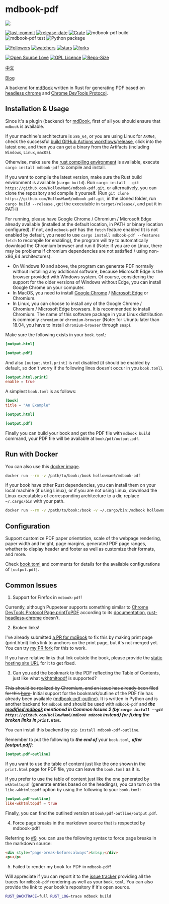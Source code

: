 # mdbook-pdf
[![](https://dockeri.co/image/hollowman6/mdbook-pdf)](https://hub.docker.com/r/hollowman6/mdbook-pdf)

[![last-commit](https://img.shields.io/github/last-commit/HollowMan6/mdbook-pdf)](https://github.com/HollowMan6/mdbook-pdf/graphs/commit-activity)
[![release-date](https://img.shields.io/github/release-date/HollowMan6/mdbook-pdf)](https://github.com/HollowMan6/mdbook-pdf/releases)
[![Crate](https://img.shields.io/crates/v/mdbook-pdf.svg)](https://crates.io/crates/mdbook-pdf)
![mdbook-pdf build](https://github.com/HollowMan6/mdbook-pdf/workflows/mdbook-pdf%20build/badge.svg)
![mdbook-pdf test](https://github.com/HollowMan6/mdbook-pdf/workflows/mdbook-pdf%20test/badge.svg)
![Python package](https://github.com/HollowMan6/mdbook-pdf/workflows/Python%20package/badge.svg)

[![Followers](https://img.shields.io/github/followers/HollowMan6?style=social)](https://github.com/HollowMan6?tab=followers)
[![watchers](https://img.shields.io/github/watchers/HollowMan6/mdbook-pdf?style=social)](https://github.com/HollowMan6/mdbook-pdf/watchers)
[![stars](https://img.shields.io/github/stars/HollowMan6/mdbook-pdf?style=social)](https://github.com/HollowMan6/mdbook-pdf/stargazers)
[![forks](https://img.shields.io/github/forks/HollowMan6/mdbook-pdf?style=social)](https://github.com/HollowMan6/mdbook-pdf/network/members)

[![Open Source Love](https://img.shields.io/badge/-%E2%9D%A4%20Open%20Source-Green?style=flat-square&logo=Github&logoColor=white&link=https://hollowman6.github.io/fund.html)](https://hollowman6.github.io/fund.html)
[![GPL Licence](https://img.shields.io/badge/license-GPL-blue)](https://opensource.org/licenses/GPL-3.0/)
[![Repo-Size](https://img.shields.io/github/repo-size/HollowMan6/mdbook-pdf.svg)](https://github.com/HollowMan6/mdbook-pdf/archive/master.zip)

[中文](https://github.com/HollowMan6/mdbook-pdf/blob/main/README_CN.md)

[Blog](https://hollowmansblog.wordpress.com/2022/01/30/mdbook-pdf-a-mdbook-backend-for-generating-pdf-files/)

A backend for [mdBook](https://github.com/rust-lang/mdBook) written in Rust for generating PDF based on [headless chrome](https://github.com/rust-headless-chrome/rust-headless-chrome) and [Chrome DevTools Protocol](https://chromedevtools.github.io/devtools-protocol/tot/Page/#method-printToPDF).

## Installation & Usage
Since it's a plugin (backend) for [mdBook](https://github.com/rust-lang/mdBook), first of all you should ensure that `mdbook` is available.

If your machine's architecture is `x86_64`, or you are using Linux for `ARM64`, check the successful [build GitHub Actions workflows](https://github.com/HollowMan6/mdbook-pdf/actions/workflows/build.yml?query=is%3Asuccess)/[release](https://github.com/HollowMan6/mdbook-pdf/releases), click into the latest one, and then you can get a binary from the Artifacts (including `Windows`, `Linux`, `macOS`).

Otherwise, make sure the [rust compiling environment](https://www.rust-lang.org/tools/install) is available, execute `cargo install mdbook-pdf` to compile and install.

If you want to compile the latest version, make sure the Rust build environment is available (`cargo build`). Run `cargo install --git https://github.com/HollowMan6/mdbook-pdf.git`, or alternatively, you can clone the repository and compile it yourself. (Run `git clone https://github.com/HollowMan6/mdbook-pdf.git`, in the cloned folder, run `cargo build --release` , get the executable in `target/release/`, and put it in PATH)

For running, please have Google Chrome / Chromium / Microsoft Edge already available (installed at the default location, in PATH or binary location configured). If not, and `mdbook-pdf` has the `fetch` feature enabled (It is not enabled by default, you need to use `cargo install mdbook-pdf --features fetch` to recompile for enabling), the program will try to automatically download the Chromium browser and run it (Note: if you are on Linux, there may be problems if chromium dependencies are not satisfied / using non-x86_64 architectures).

- On Windows 10 and above, the program can generate PDF normally without installing any additional software, because Microsoft Edge is the browser provided with Windows system. Of course, considering the support for the older versions of Windows without Edge, you can install Google Chrome on your computer.
- In MacOS, you need to install [Google Chrome](https://www.google.com/chrome/) / [Microsoft Edge](https://www.microsoft.com/en-us/edge) or Chromium.
- In Linux, you can choose to install any of the Google Chrome / Chromium / Microsoft Edge browsers. It is recommended to install Chromium. The name of this software package in your Linux distribution is commonly `chromium` or `chromium-browser` (Note: for Ubuntu later than 18.04, you have to install `chromium-browser` through `snap`).

Make sure the following exists in your `book.toml`:

```toml
[output.html]

[output.pdf]
```

And also `[output.html.print]` is not disabled (it should be enabled by default, so don't worry if the following lines doesn't occur in you `book.toml`).

```toml
[output.html.print]
enable = true
```

A simplest `book.toml` is as follows:

```toml
[book]
title = "An Example"

[output.html]

[output.pdf]
```

Finally you can build your book and get the PDF file with `mdbook build` command, your PDF file will be available at `book/pdf/output.pdf`.

## Run with Docker
You can also use this [docker image](https://hub.docker.com/r/hollowman6/mdbook-pdf).

```bash
docker run --rm -v /path/to/book:/book hollowman6/mdbook-pdf
```

If your book have other Rust dependencies, you can install them on your local machine (if using Linux), or if you are not using Linux, download the Linux executables of corresponding architecture to a dir, replace `~/.cargo/bin` with your path.

```bash
docker run --rm -v /path/to/book:/book -v ~/.cargo/bin:/mdbook hollowman6/mdbook-pdf
```

## Configuration
Support customize PDF paper orientation, scale of the webpage rendering, paper width and height, page margins, generated PDF page ranges, whether to display header and footer as well as customize their formats, and more.

Check [book.toml](https://github.com/HollowMan6/mdbook-pdf/blob/main/test_doc/book.toml#L10-L39) and comments for details for the available configurations of `[output.pdf]`.

## Common Issues
1. Support for Firefox in `mdbook-pdf`!

Currently, although Puppeteer supports something similar to [Chrome DevTools Protocol Page.printToPDF](https://chromedevtools.github.io/devtools-protocol/tot/Page/#method-printToPDF) according to its [documentation](https://pptr.dev/api/puppeteer.page.pdf), [rust-headless-chrome](https://github.com/rust-headless-chrome/rust-headless-chrome) doesn't.

2. Broken links!

I've already submitted [a PR for mdBook](https://github.com/rust-lang/mdBook/pull/1738) to fix this by making print page (print.html) links link to anchors on the print page, but it's not merged yet. You can try [my PR fork](https://github.com/HollowMan6/mdBook) for this to work.

If you have relative links that link outside the book, please provide the [static hosting site URL](https://github.com/HollowMan6/mdbook-pdf/blob/main/test_doc/book.toml#L19-L20) for it to get fixed.

3. Can you add the bookmark to the PDF reflecting the Table of Contents, just like what [wkhtmltopdf](https://wkhtmltopdf.org/) is supported?

~~This should be realized by Chromium, and an issue has already been filed for this [here](https://issues.chromium.org/issues/40038778).~~
Initial support for the bookmark/outline of the PDF file has already been available ([mdbook-pdf-outline](https://pypi.org/project/mdbook-pdf-outline/)). It is written in Python and is another backend for `mdbook` and should be used with `mdbook-pdf` and ***the [modified mdbook](https://github.com/rust-lang/mdBook/pull/1738) mentioned in Common Issues 2 (by `cargo install --git https://github.com/HollowMan6/mdBook mdbook` instead) for fixing the broken links in `print.html`***.

You can install this backend by `pip install mdbook-pdf-outline`.

Remember to put the following to ***the end of*** your `book.toml`, ***after [output.pdf]***:

```toml
[output.pdf-outline]
```

If you want to use the table of content just like the one shown in the `print.html` page for PDF file, you can leave the `book.toml` as it is.

If you prefer to use the table of content just like the one generated by `wkhtmltopdf` (generate entries based on the headings), you can turn on the `like-wkhtmltopdf` option by using the following to your `book.toml`:

```toml
[output.pdf-outline]
like-wkhtmltopdf = true
```

Finally, you can find the outlined version at `book/pdf-outline/output.pdf`.

4. Force page breaks in the markdown source that is respected by mdbook-pdf!

Referring to [#9](https://github.com/HollowMan6/mdbook-pdf/discussions/9#discussioncomment-4895678), you can use the following syntax to force page breaks in the markdown source:

```markdown
<div style="page-break-before:always">&nbsp;</div>
<p></p>
```

5. Failed to render my book for PDF in `mdbook-pdf`!

Will appreciate if you can report it to the [issue tracker](https://github.com/HollowMan6/mdbook-pdf/issues/new) providing all the traces for `mdbook-pdf` rendering as well as your `book.toml`. You can also provide the link to your book's repository if it's open source.

```bash
RUST_BACKTRACE=full RUST_LOG=trace mdbook build
```
